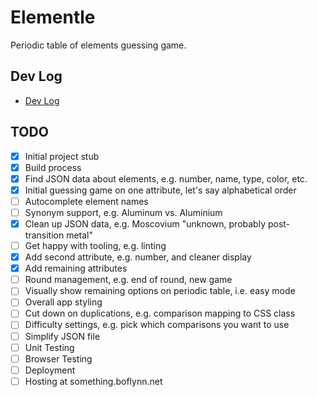 # Elementle

Periodic table of elements guessing game.

## Dev Log

- [Dev Log](./devlog/README.md)

## TODO

- [x] Initial project stub
- [x] Build process
- [x] Find JSON data about elements, e.g. number, name, type, color, etc.
- [x] Initial guessing game on one attribute, let's say alphabetical order
- [ ] Autocomplete element names
- [ ] Synonym support, e.g. Aluminum vs. Aluminium
- [x] Clean up JSON data, e.g. Moscovium "unknown, probably post-transition metal"
- [ ] Get happy with tooling, e.g. linting
- [x] Add second attribute, e.g. number, and cleaner display
- [x] Add remaining attributes
- [ ] Round management, e.g. end of round, new game
- [ ] Visually show remaining options on periodic table, i.e. easy mode
- [ ] Overall app styling
- [ ] Cut down on duplications, e.g. comparison mapping to CSS class
- [ ] Difficulty settings, e.g. pick which comparisons you want to use
- [ ] Simplify JSON file
- [ ] Unit Testing
- [ ] Browser Testing
- [ ] Deployment
- [ ] Hosting at something.boflynn.net
